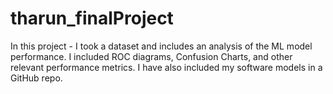 # tharun_finalProject
In this project - I took a dataset and includes an analysis of the ML model performance.  I included ROC diagrams, Confusion Charts, and other relevant performance metrics.  I have also included my software models in a GitHub repo.

